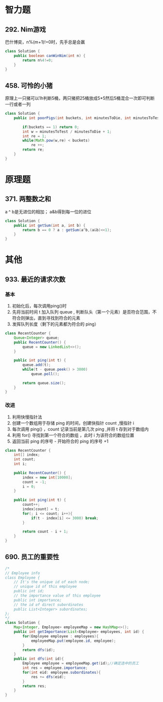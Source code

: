 # 智力题

## 292. Nim游戏

巴什博奕，n%(m+1)!=0时，先手总是会赢

```java
class Solution {
    public boolean canWinNim(int n) {
        return n%4!=0;
    }
}
```

## 458. 可怜的小猪

原理上一只猪可以1h判断5桶，两只猪把25桶放成5*5然后5桶混合一次即可判断一行或者一列

```java
class Solution {
    public int poorPigs(int buckets, int minutesToDie, int minutesToTest) {
        
        if(buckets == 1) return 0;
        int w = minutesToTest / minutesToDie + 1;
        int re = 1;
        while(Math.pow(w,re) < buckets)
            re ++;
        return re;
    }
}
```

# 原理题

## 371. 两整数之和

 a ^ b是无进位的相加； a&b得到每一位的进位

```java
class Solution {
    public int getSum(int a, int b) {
        return b == 0 ? a : getSum(a^b,(a&b)<<1); 
    }
}
```

# 其他

## 933. 最近的请求次数

### 基本

1. 初始化后，每次调用ping()时
2. 先将当前时间 t 加入队列 queue , 判断队头（第一个元素）是否符合范围，不符合则弹出，直到寻找到符合的元素
3. 发挥队列长度（剩下的元素都为符合的 ping）

```java
class RecentCounter {
    Queue<Integer> queue;
    public RecentCounter() {
        queue = new LinkedList<>();
    }
    
    public int ping(int t) {
        queue.add(t);
        while(t - queue.peek() > 3000) 
            queue.poll();
        
        return queue.size();
    }
}
```

### 改进

1. 利用快慢指针法
2. 创建一个数组用于存储 ping 的时间，创建快指针 count ,慢指针 i
3. 每次调用 ping() ，count 记录当前是第几次 ping ,并将 t 存到对于数组内
4. 利用 for() 寻找到第一个符合的数组 ，此时 i 为该符合的数组位置
5. 返回当前 ping 的序号 - 开始符合的 ping 的序号 +1  

```java
class RecentCounter {
    int[] index;
    int count;
    int i;
 
    public RecentCounter() {
        index = new int[10000];
        count = -1;
        i = 0;
    }
    
    public int ping(int t) {
        count++;
        index[count] = t;
        for(; i <= count; i++){
            if(t - index[i] <= 3000) break;
        }
        
        return count - i + 1;
    }
}

```

## 690. 员工的重要性

```java
/*
// Employee info
class Employee {
    // It's the unique id of each node;
    // unique id of this employee
    public int id;
    // the importance value of this employee
    public int importance;
    // the id of direct subordinates
    public List<Integer> subordinates;
};
*/
class Solution {
    Map<Integer, Employee> employeeMap = new HashMap<>();
    public int getImportance(List<Employee> employees, int id) {
        for(Employee employee : employees){
            employeeMap.put(employee.id, employee);
        }
        return dfs(id);
    }
    public int dfs(int id){
        Employee employee = employeeMap.get(id);//确定选中的员工
        int res = employee.importance;
        for(int eid: employee.subordinates){
            res += dfs(eid);
        }
        return res;
    }
}
```